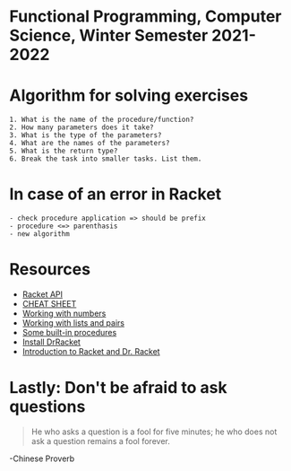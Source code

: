 # Functional Programming, Computer Science, Winter Semester 2021-2022 

# Algorithm for solving exercises
    1. What is the name of the procedure/function?
    2. How many parameters does it take?
    3. What is the type of the parameters?
    4. What are the names of the parameters?
    5. What is the return type?
    6. Break the task into smaller tasks. List them.

# In case of an error in Racket
    - check procedure application => should be prefix
    - procedure <=> parenthasis
    - new algorithm

# Resources
- [Racket API](https://docs.racket-lang.org/reference/)
- [CHEAT SHEET](https://docs.racket-lang.org/racket-cheat/index.html)
- [Working with numbers](https://docs.racket-lang.org/math/number-theory.html)
- [Working with lists and pairs](https://docs.racket-lang.org/reference/pairs.html)
- [Some built-in procedures](https://www.cs.cmu.edu/Groups/AI/html/r4rs/r4rs_8.html)
- [Install DrRacket](https://download.racket-lang.org/)
- [Introduction to Racket and Dr. Racket](https://www.youtube.com/watch?v=j63O7A-ZKHk)

# Lastly: Don't be afraid to ask questions
> He who asks a question is a fool for five minutes; he who does not ask a question remains a fool forever.

-Chinese Proverb
